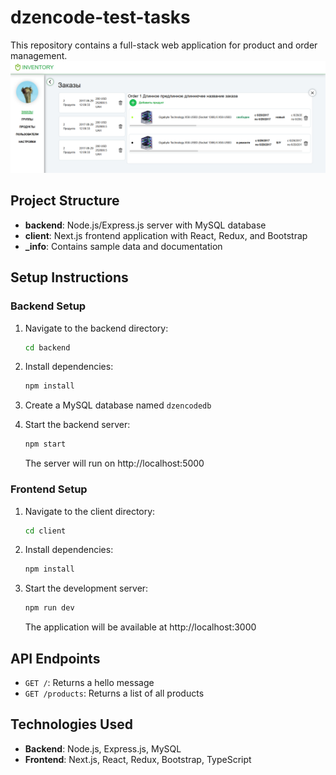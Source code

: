 # dzencode-test-tasks

This repository contains a full-stack web application for product and order management.
![img.png](img.png)
## Project Structure

- **backend**: Node.js/Express.js server with MySQL database
- **client**: Next.js frontend application with React, Redux, and Bootstrap
- **_info**: Contains sample data and documentation

## Setup Instructions

### Backend Setup

1. Navigate to the backend directory:
   ```bash
   cd backend
   ```

2. Install dependencies:
   ```bash
   npm install
   ```

3. Create a MySQL database named `dzencodedb`

4. Start the backend server:
   ```bash
   npm start
   ```
   The server will run on http://localhost:5000

### Frontend Setup

1. Navigate to the client directory:
   ```bash
   cd client
   ```

2. Install dependencies:
   ```bash
   npm install
   ```

3. Start the development server:
   ```bash
   npm run dev
   ```
   The application will be available at http://localhost:3000

## API Endpoints

- `GET /`: Returns a hello message
- `GET /products`: Returns a list of all products

## Technologies Used

- **Backend**: Node.js, Express.js, MySQL
- **Frontend**: Next.js, React, Redux, Bootstrap, TypeScript
